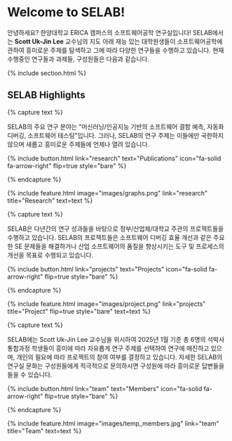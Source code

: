 ---
---

# Welcome to SELAB!

안녕하세요? 한양대학교 ERICA 캠퍼스의 소프트웨어공학 연구실입니다! SELAB에서는 **Scott Uk-Jin Lee** 교수님의 지도 아래 재능 있는 대학원생들이 소프트웨어공학에 관하여 흥미로운 주제를 탐색하고 그에 따라 다양한 연구들을 수행하고 있습니다. 현재 수행중인 연구들과 과제들, 구성원들은 다음과 같습니다.

{% include section.html %}

## SELAB Highlights

{% capture text %}

SELAB의 주요 연구 분야는 "머신러닝/인공지능 기반의 소프트웨어 결함 예측, 자동화 디버깅, 소프트웨어 테스팅"입니다. 그러나, SELAB의 연구 주제는 이들에만 국한하지 않으며 새롭고 흥미로운 주제들에 언제나 열려 있습니다. 

{%
  include button.html
  link="research"
  text="Publications"
  icon="fa-solid fa-arrow-right"
  flip=true
  style="bare"
%}

{% endcapture %}

{%
  include feature.html
  image="images/graphs.png"
  link="research"
  title="Research"
  text=text
%}

{% capture text %}

SELAB은 다년간의 연구 성과들을 바탕으로 정부/산업체/대학교 주관의 프로젝트들을 수행하고 있습니다. SELAB의 프로젝트들은 소프트웨어 디버깅 효율 개선과 같은 주요한 SE 문제들을 해결하거나 산업 소프트웨어의 품질을 향상시키는 도구 및 프로세스의 개선을 목표로 수행되고 있습니다.

{%
  include button.html
  link="projects"
  text="Projects"
  icon="fa-solid fa-arrow-right"
  flip=true
  style="bare"
%}

{% endcapture %}

{%
  include feature.html
  image="images/project.png"
  link="projects"
  title="Project"
  flip=true
  style="bare"
  text=text
%}

{% capture text %}

SELAB에는 Scott Uk-Jin Lee 교수님을 위시하여 2025년 1월 기준 총 6명의 석박사통합과정 학생들이 흥미에 따라 자유롭게 연구 주제를 선택하여 연구에 매진하고 있으며, 개인의 필요에 따라 프로젝트의 참여 여부를 결정하고 있습니다. 자세한 SELAB의 연구실 문화는 구성원들에게 적극적으로 문의하시면 구성원에 따라 흥미로운 답변들을 들을 수 있습니다.

{%
  include button.html
  link="team"
  text="Members"
  icon="fa-solid fa-arrow-right"
  flip=true
  style="bare"
%}

{% endcapture %}

{%
  include feature.html
  image="images/temp_members.jpg"
  link="team"
  title="Team"
  text=text
%}
